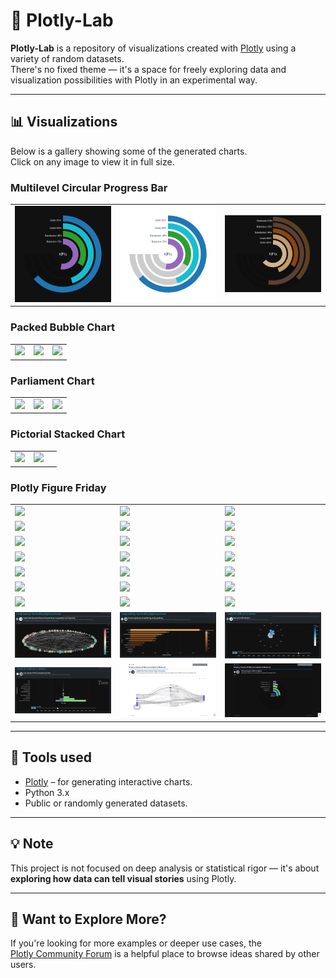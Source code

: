 # 🧪 Plotly-Lab

**Plotly-Lab** is a repository of visualizations created with [Plotly](https://plotly.com/) using a variety of random datasets.  
There's no fixed theme — it's a space for freely exploring data and visualization possibilities with Plotly in an experimental way.

---

## 📊 Visualizations

Below is a gallery showing some of the generated charts.  
Click on any image to view it in full size.

### Multilevel Circular Progress Bar

<table>    
  <tr>
    <td><img src="Multilevel Circular Progress Bar/MCPB_1.png" width="100%"></td>
    <td><img src="Multilevel Circular Progress Bar/MCPB_2.png" width="100%"></td>
    <td><img src="Multilevel Circular Progress Bar/MCPB_3.png" width="100%"></td>
  </tr>
</table>

### Packed Bubble Chart

<table>    
  <tr>
    <td><img src="Packed_Bubble_chart/bubble_chart_1.png" width="100%"></td>
    <td><img src="Packed_Bubble_chart/bubble_chart_2.png" width="100%"></td>
    <td><img src="Packed_Bubble_chart/bubble_chart_3.png" width="100%"></td>
  </tr>
</table>

### Parliament Chart

<table>    
  <tr>
    <td><img src="Parliament_Chart/parliament_1.png" width="100%"></td>
    <td><img src="Parliament_Chart/parliament_2.png" width="100%"></td>
    <td><img src="Parliament_Chart/parliament_3.png" width="100%"></td>
  </tr>
</table>

### Pictorial Stacked Chart

<table>    
  <tr>
    <td><img src="Pictorial_Stacked_Chart/pictorial_1.png" width="100%"></td>
    <td><img src="Pictorial_Stacked_Chart/pictorial_2.png" width="100%"></td>
    <td></td>
  </tr>
</table>

### Plotly Figure Friday

<table>    
  <tr>
    <td><img src="Plotly_Figure-Friday/images/ff_1.png" width="100%"></td>
    <td><img src="Plotly_Figure-Friday/images/ff_2.png" width="100%"></td>
    <td><img src="Plotly_Figure-Friday/images/ff_3.png" width="100%"></td>        
  </tr>
  <tr>
    <td><img src="Plotly_Figure-Friday/images/ff_4.png" width="100%"></td>
    <td><img src="Plotly_Figure-Friday/images/ff_5.png" width="100%"></td>
    <td><img src="Plotly_Figure-Friday/images/ff_6.png" width="100%"></td>        
  </tr>
  <tr>
    <td><img src="Plotly_Figure-Friday/images/ff_7.png" width="100%"></td>
    <td><img src="Plotly_Figure-Friday/images/ff_8.png" width="100%"></td>
    <td><img src="Plotly_Figure-Friday/images/ff_9.png" width="100%"></td>        
  </tr>
  <tr>
    <td><img src="Plotly_Figure-Friday/images/ff_10.png" width="100%"></td>
    <td><img src="Plotly_Figure-Friday/images/ff_11.png" width="100%"></td>
    <td><img src="Plotly_Figure-Friday/images/ff_12.png" width="100%"></td>        
  </tr>
  <tr>
    <td><img src="Plotly_Figure-Friday/images/ff_13.png" width="100%"></td>
    <td><img src="Plotly_Figure-Friday/images/ff_14.png" width="100%"></td>
    <td><img src="Plotly_Figure-Friday/images/ff_15.png" width="100%"></td>        
  </tr>
  <tr>
    <td><img src="Plotly_Figure-Friday/images/ff_16.png" width="100%"></td>
    <td><img src="Plotly_Figure-Friday/images/ff_17.png" width="100%"></td>
    <td><img src="Plotly_Figure-Friday/images/ff_18.png" width="100%"></td>        
  </tr>
  <tr>
    <td><img src="Plotly_Figure-Friday/images/ff_19.png" width="100%"></td>
    <td><img src="Plotly_Figure-Friday/images/ff_20.png" width="100%"></td>
    <td><img src="Plotly_Figure-Friday/images/ff_21.png" width="100%"></td>        
  </tr>
  <tr>
    <td><img src="Plotly_Figure-Friday/images/ff_22.png" width="100%"></td>
    <td><img src="Plotly_Figure-Friday/images/ff_23.png" width="100%"></td>
    <td><img src="Plotly_Figure-Friday/images/ff_24.png" width="100%"></td>
  </tr>
  <tr>
    <td><img src="Plotly_Figure-Friday/images/ff_25.png" width="100%"></td>
    <td><img src="Plotly_Figure-Friday/images/ff_26.png" width="100%"></td>
    <td><img src="Plotly_Figure-Friday/images/ff_27.png" width="100%"></td>        
  </tr>
</table>

---

## 🚀 Tools used

- [Plotly](https://plotly.com/python/) – for generating interactive charts.
- Python 3.x
- Public or randomly generated datasets.

---

## 💡 Note

This project is not focused on deep analysis or statistical rigor — it's about **exploring how data can tell visual stories** using Plotly.

---

## 🔗 Want to Explore More?

If you're looking for more examples or deeper use cases, the  
[Plotly Community Forum](https://community.plotly.com/) is a helpful place to browse ideas shared by other users.
